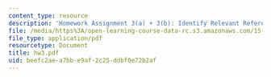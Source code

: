 ```yaml
---
content_type: resource
description: 'Homework Assignment 3(a) + 3(b): Identify Relevant References'
file: /media/https%3A/open-learning-course-data-rc.s3.amazonaws.com/15-565j-integrating-esystems-global-information-systems-spring-2002/beefc2aea7bbe9af2c25ddbf0e72b2af_hw3.pdf
file_type: application/pdf
resourcetype: Document
title: hw3.pdf
uid: beefc2ae-a7bb-e9af-2c25-ddbf0e72b2af
---
```


